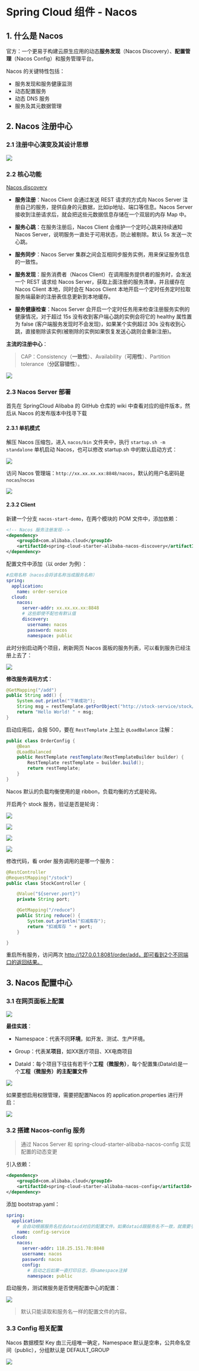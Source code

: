 # Spring Cloud 组件 - Nacos

## 1. 什么是 Nacos

官方：一个更易于构建云原生应用的动态**服务发现**（Nacos Discovery）、**配置管理**（Nacos Config）和服务管理平台。

Nacos 的关键特性包括：

- 服务发现和服务健康监测
- 动态配置服务
- 动态 DNS 服务
- 服务及其元数据管理

## 2. Nacos 注册中心

### 2.1 注册中心演变及其设计思想

![](/imgs/spring/springcloud/springcloud-nacos-1.png)

### 2.2 核心功能

[Nacos discovery](https://github.com/alibaba/spring-cloud-alibaba/wiki/Nacos-discovery)

- **服务注册**：Nacos Client 会通过发送 REST 请求的方式向 Nacos Server 注册自己的服务，提供自身的元数据，比如ip地址、端口等信息。Nacos Server 接收到注册请求后，就会把这些元数据信息存储在一个双层的内存 Map 中。

- **服务心跳**：在服务注册后，Nacos Client 会维护一个定时心跳来持续通知 Nacos Server，说明服务一直处于可用状态，防止被剔除。默认 5s 发送一次心跳。

- **服务同步**：Nacos Server 集群之间会互相同步服务实例，用来保证服务信息的一致性。

- **服务发现**：服务消费者（Nacos Client）在调用服务提供者的服务时，会发送一个 REST 请求给 Nacos Server，获取上面注册的服务清单，并且缓存在 Nacos Client 本地，同时会在 Nacos Client 本地开启一个定时任务定时拉取服务端最新的注册表信息更新到本地缓存。

- **服务健康检查**：Nacos Server 会开启一个定时任务用来检查注册服务实例的健康情况，对于超过 15s 没有收到客户端心跳的实例会将它的 healthy 属性置为 false (客户端服务发现时不会发现)，如果某个实例超过 30s 没有收到心跳，直接剔除该实例(被剔除的实例如果恢复发送心跳则会重新注册)。

**主流的注册中心**：

> CAP：Consistency（**一致性**）、Availability（**可用性**）、Partition tolerance（**分区容错性**）。

![](/imgs/spring/springcloud/springcloud-nacos-2.png)

### 2.3 Nacos Server 部署

首先在 SpringCloud Alibaba 的 GitHub 仓库的 wiki 中查看对应的组件版本，然后从 Nacos 的发布版本中找寻下载

#### 2.3.1 单机模式

解压 Nacos 压缩包，进入 `nacos/bin` 文件夹中，执行 `startup.sh -m standalone` 单机启动 Nacos，也可以修改 startup.sh 中的默认启动方式：

![](/imgs/spring/springcloud/springcloud-nacos-3.png)

访问 Nacos 管理端：`http://xx.xx.xx.xx:8848/nacos`，默认的用户名密码是 `nocas`/`nocas`

![](/imgs/spring/springcloud/springcloud-nacos-4.png)

#### 2.3.2 Client

新建一个分支 `nacos-start-demo`，在两个模块的 POM 文件中，添加依赖：

```xml
<!-- Nacos 服务注册发现-->
<dependency>
    <groupId>com.alibaba.cloud</groupId>
    <artifactId>spring-cloud-starter-alibaba-nacos-discovery</artifactId>
</dependency>
```

配置文件中添加（以 order 为例）：

```yaml
#应用名称（nacos会将该名称当成服务名称）
spring:
  application:
    name: order-service
  cloud:
    nacos:
      server-addr: xx.xx.xx.xx:8848
      # 这些即使不配也有默认值
      discovery:
        username: nacos
        password: nacos
        namespace: public
```

此时分别启动两个项目，刷新网页 Nacos 面板的服务列表，可以看到服务已经注册上去了：

![](/imgs/spring/springcloud/springcloud-nacos-5.png)

**修改服务调用方式**：

```java
@GetMapping("/add")
public String add() {
    System.out.println("下单成功");
    String msg = restTemplate.getForObject("http://stock-service/stock/reduce", String.class);
    return "Hello World! " + msg;
}
```

启动应用后，会报 500，要在 `RestTemplate` 上加上 `@LoadBalance` 注解：

```java
public class OrderConfig {
    @Bean
    @LoadBalanced
    public RestTemplate restTemplate(RestTemplateBuilder builder) {
        RestTemplate restTemplate = builder.build();
        return restTemplate;
    }
}
```

Nacos 默认的负载均衡使用的是 ribbon，负载均衡的方式是轮询。

开启两个 stock 服务，验证是否是轮询：

![](/imgs/spring/springcloud/springcloud-nacos-6.png)

![](/imgs/spring/springcloud/springcloud-nacos-7.png)

![](/imgs/spring/springcloud/springcloud-nacos-8.png)

![](/imgs/spring/springcloud/springcloud-nacos-9.png)

修改代码，看 order 服务调用的是哪一个服务：

```java
@RestController
@RequestMapping("/stock")
public class StockController {

    @Value("${server.port}")
    private String port;

    @GetMapping("/reduce")
    public String reduce() {
        System.out.println("扣减库存");
        return "扣减库存 " + port;
    }

}
```

重启所有服务，访问两次 http://127.0.0.1:8081/order/add，即可看到2个不同端口的返回结果。

## 3. Nacos 配置中心

### 3.1 在网页面板上配置

![](/imgs/spring/springcloud/springcloud-nacos-10.png)

**最佳实践**：

- Namespace：代表不同**环境**，如开发、测试、生产环境。

- Group：代表某**项目**，如XX医疗项目、XX电商项目

- DataId：每个项目下往往有若干个**工程（微服务）**，每个配置集(DataId)是一个**工程（微服务）**的**主配置文件**

![](/imgs/spring/springcloud/springcloud-nacos-11.png)

如果要想启用权限管理，需要把配置Nacos 的 application.properties 进行开启：

![](/imgs/spring/springcloud/springcloud-nacos-12.png)

### 3.2 搭建 Nacos-config 服务

> 通过 Nacos Server 和 spring-cloud-starter-alibaba-nacos-config 实现配置的动态变更

引入依赖：

```xml
<dependency>
    <groupId>com.alibaba.cloud</groupId>
    <artifactId>spring-cloud-starter-alibaba-nacos-config</artifactId>
</dependency>
```

添加 bootstrap.yaml：

```yaml
spring:
  application:
    # 会自动根据服务名拉去dataid对应的配置文件。如果dataid跟服务名不一致，就需要手动指定dataid
    name: config-service
  cloud:
    nacos:
      server-addr: 118.25.151.78:8848
      username: nacos
      password: nacos
      config:
        # 启动之后如果一直打印日志，将namespace注掉
        namespace: public
```

启动服务，测试微服务是否使用配置中心的配置：

![](/imgs/spring/springcloud/springcloud-nacos-13.png)

> 默认只能读取和服务名一样的配置文件的内容。

### 3.3 Config 相关配置

Nacos 数据模型 Key 由三元组唯一确定，Namespace 默认是空串，公共命名空间（public），分组默认是 DEFAULT_GROUP

![](/imgs/spring/springcloud/springcloud-nacos-14.png)

